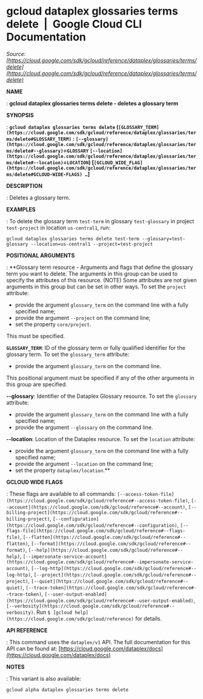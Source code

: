 # gcloud dataplex glossaries terms delete  |  Google Cloud CLI Documentation

*Source: [https://cloud.google.com/sdk/gcloud/reference/dataplex/glossaries/terms/delete](https://cloud.google.com/sdk/gcloud/reference/dataplex/glossaries/terms/delete)*

**NAME**

: **gcloud dataplex glossaries terms delete - deletes a glossary term**

**SYNOPSIS**

: **`gcloud dataplex glossaries terms delete` (`[GLOSSARY_TERM](https://cloud.google.com/sdk/gcloud/reference/dataplex/glossaries/terms/delete#GLOSSARY_TERM)` : `[--glossary](https://cloud.google.com/sdk/gcloud/reference/dataplex/glossaries/terms/delete#--glossary)`=`GLOSSARY` `[--location](https://cloud.google.com/sdk/gcloud/reference/dataplex/glossaries/terms/delete#--location)`=`LOCATION`) [`[GCLOUD_WIDE_FLAG](https://cloud.google.com/sdk/gcloud/reference/dataplex/glossaries/terms/delete#GCLOUD-WIDE-FLAGS) …`]**

**DESCRIPTION**

: Deletes a glossary term.

**EXAMPLES**

: To delete the glossary term `test-term` in glossary
`test-glossary` in project `test-project` in location
`us-central1`, run:

```
gcloud dataplex glossaries terms delete test-term --glossary=test-glossary --location=us-central1 --project=test-project
```

**POSITIONAL ARGUMENTS**

: **Glossary term resource - Arguments and flags that define the glossary term you
want to delete. The arguments in this group can be used to specify the
attributes of this resource. (NOTE) Some attributes are not given arguments in
this group but can be set in other ways.
To set the `project` attribute:

- provide the argument `glossary_term` on the command line with a fully
specified name;
- provide the argument `--project` on the command line;
- set the property `core/project`.

This must be specified.

**`GLOSSARY_TERM`**:
ID of the glossary term or fully qualified identifier for the glossary term.
To set the `glossary_term` attribute:

- provide the argument `glossary_term` on the command line.

This positional argument must be specified if any of the other arguments in this
group are specified.

**--glossary**:
Identifier of the Dataplex Glossary resource.
To set the `glossary` attribute:

- provide the argument `glossary_term` on the command line with a fully
specified name;
- provide the argument `--glossary` on the command line.

**--location**:
Location of the Dataplex resource.
To set the `location` attribute:

- provide the argument `glossary_term` on the command line with a fully
specified name;
- provide the argument `--location` on the command line;
- set the property `dataplex/location`.**

**GCLOUD WIDE FLAGS**

: These flags are available to all commands: `[--access-token-file](https://cloud.google.com/sdk/gcloud/reference#--access-token-file)`,
`[--account](https://cloud.google.com/sdk/gcloud/reference#--account)`, `[--billing-project](https://cloud.google.com/sdk/gcloud/reference#--billing-project)`,
`[--configuration](https://cloud.google.com/sdk/gcloud/reference#--configuration)`,
`[--flags-file](https://cloud.google.com/sdk/gcloud/reference#--flags-file)`,
`[--flatten](https://cloud.google.com/sdk/gcloud/reference#--flatten)`, `[--format](https://cloud.google.com/sdk/gcloud/reference#--format)`, `[--help](https://cloud.google.com/sdk/gcloud/reference#--help)`, `[--impersonate-service-account](https://cloud.google.com/sdk/gcloud/reference#--impersonate-service-account)`,
`[--log-http](https://cloud.google.com/sdk/gcloud/reference#--log-http)`,
`[--project](https://cloud.google.com/sdk/gcloud/reference#--project)`, `[--quiet](https://cloud.google.com/sdk/gcloud/reference#--quiet)`, `[--trace-token](https://cloud.google.com/sdk/gcloud/reference#--trace-token)`, `[--user-output-enabled](https://cloud.google.com/sdk/gcloud/reference#--user-output-enabled)`,
`[--verbosity](https://cloud.google.com/sdk/gcloud/reference#--verbosity)`.
Run `$ [gcloud help](https://cloud.google.com/sdk/gcloud/reference)` for details.

**API REFERENCE**

: This command uses the `dataplex/v1` API. The full documentation for
this API can be found at: [https://cloud.google.com/dataplex/docs](https://cloud.google.com/dataplex/docs)

**NOTES**

: This variant is also available:

```
gcloud alpha dataplex glossaries terms delete
```